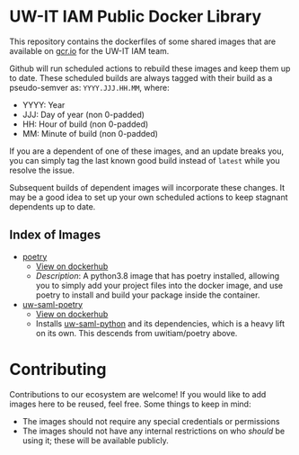 # UW-IT IAM Public Docker Library

This repository contains the dockerfiles of some shared images that are available 
on [gcr.io] for the UW-IT IAM team.

Github will run scheduled actions to rebuild these images and keep them up to date. 
These scheduled builds are always tagged with their build as a pseudo-semver as:
  `YYYY.JJJ.HH.MM`, where:
  
  - YYYY: Year
  - JJJ: Day of year (non 0-padded)
  - HH: Hour of build (non 0-padded)
  - MM: Minute of build (non 0-padded)


If you are a dependent of one of these images, and 
an update breaks you, you can simply tag the last known good build instead of 
`latest` while you resolve the issue. 

Subsequent builds of dependent images will incorporate these changes. It may be a 
good idea to set up your own scheduled actions to keep stagnant dependents up to date.


## Index of Images

- [poetry](images/poetry.dockerfile) 
  - [View on dockerhub](https://hub.docker.com/repository/docker/uwitiam/poetry)
  - *Description*: A python3.8 image that has poetry installed, allowing you to simply 
    add your project files into the docker image, and use poetry to install and 
    build your package inside the container.
- [uw-saml-poetry](images/uw-saml-poetry.dockerfile)
  - [View on dockerhub](https://hub.docker.com/repository/docker/uwitiam/uw-saml-poetry)
  - Installs [uw-saml-python] and its dependencies, which is a heavy lift on its own.
    This descends from uwitiam/poetry above. 
   

# Contributing

Contributions to our ecosystem are welcome! If you would like to add images here to 
be reused, feel free. Some things to keep in mind:

- The images should not require any special credentials or permissions
- The images should not have any internal restrictions on who _should_ be using it; 
  these will be available publicly.

[uw-saml-python]: https://github.com/uwit-iam/uw-saml-python
[gcr.io]: https://gcr.io

